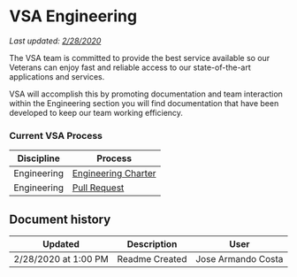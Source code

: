 # VSA Engineering
*Last updated: [2/28/2020](#document-history)*

The VSA team is committed to provide the best service available so our Veterans can enjoy fast and reliable access to our state-of-the-art applications and services.

VSA will accomplish this by promoting documentation and team interaction within the Engineering section you will find 
documentation that have been developed to keep our team working efficiency.

### Current VSA Process

Discipline        | Process
----------------- | -------------
Engineering       | [Engineering Charter](charter.md)
Engineering       | [Pull Request](pull-request-process.md)
    
       
## Document history
| Updated | Description  | User  |  
|---|---|---|
| 2/28/2020 at 1:00 PM | Readme Created | Jose Armando Costa |
